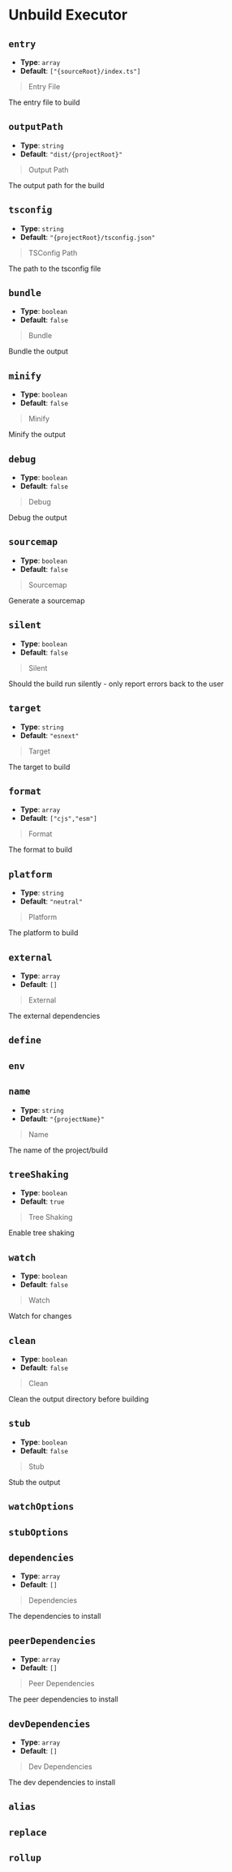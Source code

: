 
<!-- Generated by @storm-software/untyped -->
<!-- Do not edit this file directly -->

# Unbuild Executor

## `entry`
- **Type**: `array`
- **Default**: `["{sourceRoot}/index.ts"]`

> Entry File


The entry file to build


## `outputPath`
- **Type**: `string`
- **Default**: `"dist/{projectRoot}"`

> Output Path


The output path for the build


## `tsconfig`
- **Type**: `string`
- **Default**: `"{projectRoot}/tsconfig.json"`

> TSConfig Path


The path to the tsconfig file


## `bundle`
- **Type**: `boolean`
- **Default**: `false`

> Bundle


Bundle the output


## `minify`
- **Type**: `boolean`
- **Default**: `false`

> Minify


Minify the output


## `debug`
- **Type**: `boolean`
- **Default**: `false`

> Debug


Debug the output


## `sourcemap`
- **Type**: `boolean`
- **Default**: `false`

> Sourcemap


Generate a sourcemap


## `silent`
- **Type**: `boolean`
- **Default**: `false`

> Silent


Should the build run silently - only report errors back to the user


## `target`
- **Type**: `string`
- **Default**: `"esnext"`

> Target


The target to build


## `format`
- **Type**: `array`
- **Default**: `["cjs","esm"]`

> Format


The format to build


## `platform`
- **Type**: `string`
- **Default**: `"neutral"`

> Platform


The platform to build


## `external`
- **Type**: `array`
- **Default**: `[]`

> External


The external dependencies


## `define`

## `env`

## `name`
- **Type**: `string`
- **Default**: `"{projectName}"`

> Name


The name of the project/build


## `treeShaking`
- **Type**: `boolean`
- **Default**: `true`

> Tree Shaking


Enable tree shaking


## `watch`
- **Type**: `boolean`
- **Default**: `false`

> Watch


Watch for changes


## `clean`
- **Type**: `boolean`
- **Default**: `false`

> Clean


Clean the output directory before building


## `stub`
- **Type**: `boolean`
- **Default**: `false`

> Stub


Stub the output


## `watchOptions`

## `stubOptions`

## `dependencies`
- **Type**: `array`
- **Default**: `[]`

> Dependencies


The dependencies to install


## `peerDependencies`
- **Type**: `array`
- **Default**: `[]`

> Peer Dependencies


The peer dependencies to install


## `devDependencies`
- **Type**: `array`
- **Default**: `[]`

> Dev Dependencies


The dev dependencies to install


## `alias`

## `replace`

## `rollup`

